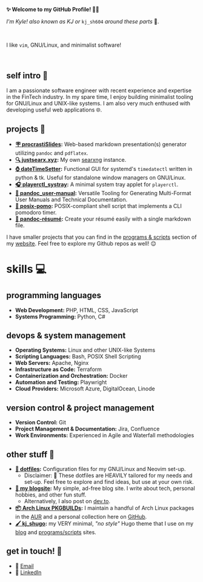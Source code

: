 **✨ Welcome to my GitHub Profile! 👋😄**

*I'm Kyle! also known as KJ or* `kj_sh604` *around these parts* 🤠.

&nbsp;

I like `vim`, GNU/Linux, and minimalist software!

&nbsp;

## self intro 👤
I am a passionate software engineer with recent experience and expertise in the FinTech industry. In my spare time, I enjoy building minimalist tooling for GNU/Linux and UNIX-like systems. I am also very much enthused with developing useful web applications 🌐.

## projects 🔧
- **[🪧 procrastiSlides](https://procrastislides.com/):** Web-based markdown presentation(s) generator utilizing `pandoc` and `pdflatex`. 
- **[🔍 justsearx.xyz](https://justsearx.xyz/):** My own [searxng](https://github.com/kj-sh604/justsearXNG) instance.
- **[⌚ dateTimeSetter](https://aedrielkylejavier.me/programs-and-scripts/datetimesetter/):** Functional GUI for systemd's `timedatectl` written in python & tk. Useful for standalone window managers on GNU/Linux.
- **[🎧 playerctl_systray](https://aedrielkylejavier.me/programs-and-scripts/playerctl_systray/):** A minimal system tray applet for `playerctl`.
- **[📃 pandoc_user-manual](https://aedrielkylejavier.me/programs-and-scripts/pandoc_user-manual/):** Versatile Tooling for Generating Multi-Format User Manuals and Technical Documentation.
- **[🍅 posix-pomo](https://aedrielkylejavier.me/programs-and-scripts/posix-pomo/):** POSIX-compliant shell script that implements a CLI pomodoro timer.
- **[📜 pandoc-résumé](https://github.com/kj-sh604/pandoc-resume):** Create your résumé easily with a single markdown file.

I have smaller projects that you can find in the [programs & scripts](https://aedrielkylejavier.me/programs-and-scripts/) section of my [website](https://aedrielkylejavier.me/). Feel free to explore my Github repos as well! 😌

# skills 💻
## programming languages
- **Web Development:** PHP, HTML, CSS, JavaScript
- **Systems Programming:** Python, C#

## devops & system management
- **Operating Systems:** Linux and other UNIX-like Systems
- **Scripting Languages:** Bash, POSIX Shell Scripting
- **Web Servers:** Apache, Nginx
- **Infrastructure as Code:** Terraform
- **Containerization and Orchestration:** Docker
- **Automation and Testing:** Playwright
- **Cloud Providers:** Microsoft Azure, DigitalOcean, Linode

## version control & project management
- **Version Control:** Git
- **Project Management & Documentation:** Jira, Confluence 
- **Work Environments:** Experienced in Agile and Waterfall methodologies

## other stuff 🎨
- **[🍚 dotfiles](https://github.com/kj-sh604/dotfiles):** Configuration files for my GNU/Linux and Neovim set-up. 
    - Disclaimer: 🚨 These dotfiles are HEAVILY tailored for my needs and set-up. Feel free to explore and find ideas, but use at your own risk. 
- **[📝 my blogsite](https://aedrielkylejavier.me/articles/):** My simple, ad-free blog site. I write about tech, personal hobbies, and other fun stuff.
    - Alternatively, I also post on [dev.to](https://dev.to/kj_sh604).
- **[📦 Arch Linux PKGBUILDs](https://aedrielkylejavier.me/programs-and-scripts/pkgbuilds/):** I maintain a handful of Arch Linux packages in the [AUR](https://aur.archlinux.org/packages?K=kj_sh604&SeB=m) and a personal collection here on [GitHub](https://github.com/kj-sh604/PKGBUILDs/tree/master).
- **[🖌️ kj_shugo](https://github.com/kj-sh604/kj_shugo):** my VERY minimal, *"no style"* Hugo theme that I use on my [blog](https://aedrielkylejavier.me/articles/) and [programs/scripts](https://aedrielkylejavier.me/programs-and-scripts/) sites.

## get in touch! 📲 
- 📧 [Email](mailto:kyle.javier@proton.me)
- 👥 [LinkedIn](https://www.linkedin.com/in/aedriel-kyle-javier/)
